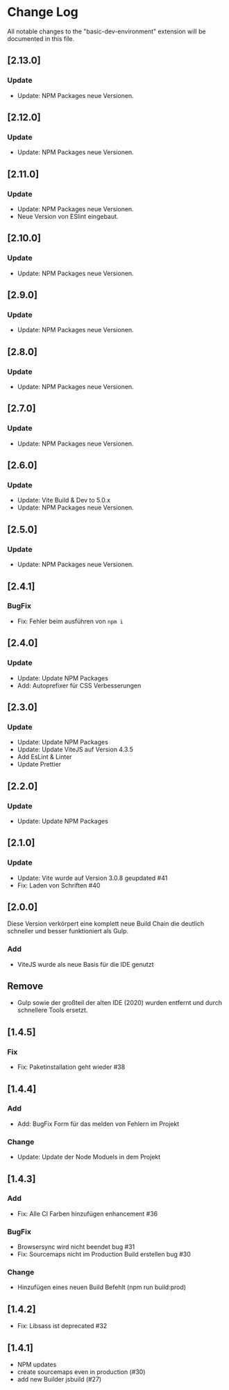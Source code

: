 # Change Log

All notable changes to the "basic-dev-environment" extension will be documented in this file.

<!-- Check [Keep a Changelog](http://keepachangelog.com/) for recommendations on how to structure this file. -->

## [2.13.0]

### Update

-   Update: NPM Packages neue Versionen.

## [2.12.0]

### Update

-   Update: NPM Packages neue Versionen.

## [2.11.0]

### Update

-   Update: NPM Packages neue Versionen.
-   Neue Version von ESlint eingebaut.

## [2.10.0]

### Update

-   Update: NPM Packages neue Versionen.

## [2.9.0]

### Update

-   Update: NPM Packages neue Versionen.

## [2.8.0]

### Update

-   Update: NPM Packages neue Versionen.

## [2.7.0]

### Update

-   Update: NPM Packages neue Versionen.

## [2.6.0]

### Update

-   Update: Vite Build & Dev to 5.0.x
-   Update: NPM Packages neue Versionen.

## [2.5.0]

### Update

-   Update: NPM Packages neue Versionen.

## [2.4.1]

### BugFix

-   Fix: Fehler beim ausführen von `npm i`

## [2.4.0]

### Update

-   Update: Update NPM Packages
-   Add: Autoprefixer für CSS Verbesserungen

## [2.3.0]

### Update

-   Update: Update NPM Packages
-   Update: Update ViteJS auf Version 4.3.5
-   Add EsLint & Linter
-   Update Prettier

## [2.2.0]

### Update

-   Update: Update NPM Packages

## [2.1.0]

### Update

-   Update: Vite wurde auf Version 3.0.8 geupdated #41
-   Fix: Laden von Schriften #40

## [2.0.0]

Diese Version verkörpert eine komplett neue Build Chain die deutlich schneller und besser funktioniert als Gulp.

### Add

-   ViteJS wurde als neue Basis für die IDE genutzt

## Remove

-   Gulp sowie der großteil der alten IDE (2020) wurden entfernt und durch schnellere Tools ersetzt.

## [1.4.5]

### Fix

-   Fix: Paketinstallation geht wieder #38

## [1.4.4]

### Add

-   Add: BugFix Form für das melden von Fehlern im Projekt

### Change

-   Update: Update der Node Moduels in dem Projekt

## [1.4.3]

### Add

-   Fix: Alle CI Farben hinzufügen enhancement #36

### BugFix

-   Browsersync wird nicht beendet bug #31
-   Fix: Sourcemaps nicht im Production Build erstellen bug #30

### Change

-   Hinzufügen eines neuen Build Befehlt (npm run build:prod)

## [1.4.2]

-   Fix: Libsass ist deprecated #32

## [1.4.1]

-   NPM updates
-   create sourcemaps even in production (#30)
-   add new Builder jsbuild (#27)
